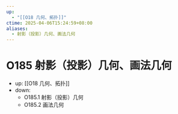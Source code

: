 ```yaml
---
up:
  - "[[O18 几何、拓扑]]"
ctime: 2025-04-06T15:24:59+08:00
aliases:
  - 射影（投影）几何、画法几何
---
```


# O185 射影（投影）几何、画法几何

- up: [[O18 几何、拓扑]]
- down:	
	- O185.1 射影（投影）几何
	- O185.2 画法几何
	
